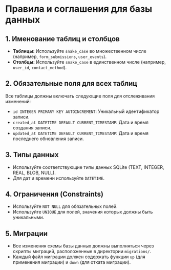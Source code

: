 # Правила и соглашения для базы данных

## 1. Именование таблиц и столбцов

*   **Таблицы:** Используйте `snake_case` во множественном числе (например, `form_submissions`, `user_events`).
*   **Столбцы:** Используйте `snake_case` в единственном числе (например, `user_id`, `contact_method`).

## 2. Обязательные поля для всех таблиц

Все таблицы должны включать следующие поля для отслеживания изменений:

*   `id INTEGER PRIMARY KEY AUTOINCREMENT`: Уникальный идентификатор записи.
*   `created_at DATETIME DEFAULT CURRENT_TIMESTAMP`: Дата и время создания записи.
*   `updated_at DATETIME DEFAULT CURRENT_TIMESTAMP`: Дата и время последнего обновления записи.

## 3. Типы данных

*   Используйте соответствующие типы данных SQLite (TEXT, INTEGER, REAL, BLOB, NULL).
*   Для дат и времени используйте `DATETIME`.

## 4. Ограничения (Constraints)

*   Используйте `NOT NULL` для обязательных полей.
*   Используйте `UNIQUE` для полей, значения которых должны быть уникальными.

## 5. Миграции

*   Все изменения схемы базы данных должны выполняться через скрипты миграций, расположенные в директории `migrations/`.
*   Каждый файл миграции должен содержать функции `up` (для применения миграции) и `down` (для отката миграции).

